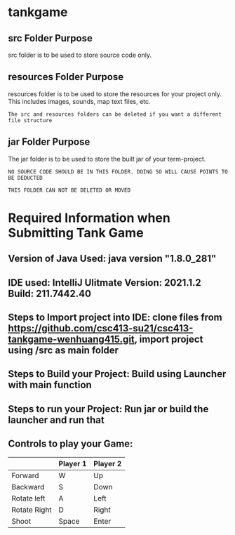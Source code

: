 # tankgame

## src Folder Purpose 
src folder is to be used to store source code only.

## resources Folder Purpose 
resources folder is to be used to store the resources for your project only. This includes images, sounds, map text files, etc.

`The src and resources folders can be deleted if you want a different file structure`

## jar Folder Purpose 
The jar folder is to be used to store the built jar of your term-project.

`NO SOURCE CODE SHOULD BE IN THIS FOLDER. DOING SO WILL CAUSE POINTS TO BE DEDUCTED`

`THIS FOLDER CAN NOT BE DELETED OR MOVED`

# Required Information when Submitting Tank Game

## Version of Java Used: java version "1.8.0_281"

## IDE used: IntelliJ Ulitmate Version: 2021.1.2 Build: 211.7442.40

## Steps to Import project into IDE: clone files from https://github.com/csc413-su21/csc413-tankgame-wenhuang415.git, import project using /src as main folder

## Steps to Build your Project: Build using Launcher with main function
 
## Steps to run your Project: Run jar or build the launcher and run that

## Controls to play your Game:

|               | Player 1 | Player 2 |
|---------------|----------|----------|
|  Forward      |     W    |  Up      |
|  Backward     |     S    |  Down    |
|  Rotate left  |     A    |  Left    |
|  Rotate Right |     D    |  Right   |
|  Shoot        |   Space  |  Enter   |

<!-- you may add more controls if you need to. -->

